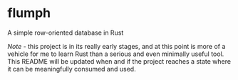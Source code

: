 # flumph
A simple row-oriented database in Rust

*Note* - this project is in its really early stages, and at this point is more of a vehicle for me
to learn Rust than a serious and even minimally useful tool. This README will be updated when and
if the project reaches a state where it can be meaningfully consumed and used. 